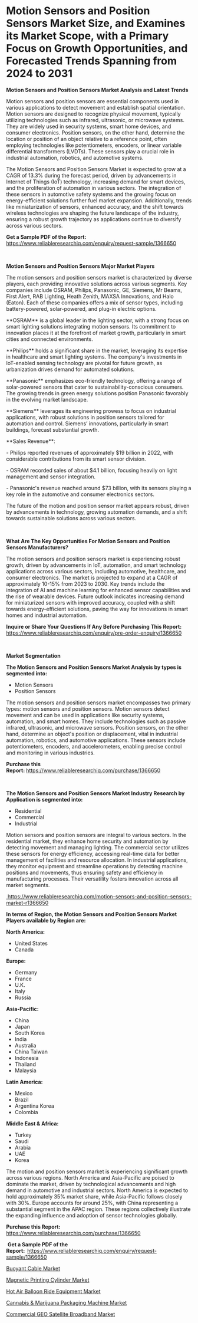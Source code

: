 <p><h1>Motion Sensors and Position Sensors Market Size, and Examines its Market Scope, with a Primary Focus on Growth Opportunities, and Forecasted Trends Spanning from 2024 to 2031</h1></p><p><strong>Motion Sensors and Position Sensors Market Analysis and Latest Trends</strong></p>
<p><p>Motion sensors and position sensors are essential components used in various applications to detect movement and establish spatial orientation. Motion sensors are designed to recognize physical movement, typically utilizing technologies such as infrared, ultrasonic, or microwave systems. They are widely used in security systems, smart home devices, and consumer electronics. Position sensors, on the other hand, determine the location or position of an object relative to a reference point, often employing technologies like potentiometers, encoders, or linear variable differential transformers (LVDTs). These sensors play a crucial role in industrial automation, robotics, and automotive systems.</p><p>The Motion Sensors and Position Sensors Market is expected to grow at a CAGR of 13.3% during the forecast period, driven by advancements in Internet of Things (IoT) technology, increasing demand for smart devices, and the proliferation of automation in various sectors. The integration of these sensors in automotive safety systems and the growing focus on energy-efficient solutions further fuel market expansion. Additionally, trends like miniaturization of sensors, enhanced accuracy, and the shift towards wireless technologies are shaping the future landscape of the industry, ensuring a robust growth trajectory as applications continue to diversify across various sectors.</p></p>
<p><strong>Get a Sample PDF of the Report:&nbsp;</strong> <a href="https://www.reliableresearchiq.com/enquiry/request-sample/1366650?utm_campaign=1132&utm_medium=2&utm_source=Github&utm_content=ia&utm_term=11102024&utm_id=motion-sensors-and-position-sensors">https://www.reliableresearchiq.com/enquiry/request-sample/1366650</a></p>
<p>&nbsp;</p>
<p><strong>Motion Sensors and Position Sensors Major Market Players</strong></p>
<p><p>The motion sensors and position sensors market is characterized by diverse players, each providing innovative solutions across various segments. Key companies include OSRAM, Philips, Panasonic, GE, Siemens, Mr Beams, First Alert, RAB Lighting, Heath Zenith, MAXSA Innovations, and Halo (Eaton). Each of these companies offers a mix of sensor types, including battery-powered, solar-powered, and plug-in electric options.</p><p>**OSRAM** is a global leader in the lighting sector, with a strong focus on smart lighting solutions integrating motion sensors. Its commitment to innovation places it at the forefront of market growth, particularly in smart cities and connected environments.</p><p>**Philips** holds a significant share in the market, leveraging its expertise in healthcare and smart lighting systems. The company's investments in IoT-enabled sensing technology are pivotal for future growth, as urbanization drives demand for automated solutions.</p><p>**Panasonic** emphasizes eco-friendly technology, offering a range of solar-powered sensors that cater to sustainability-conscious consumers. The growing trends in green energy solutions position Panasonic favorably in the evolving market landscape.</p><p>**Siemens** leverages its engineering prowess to focus on industrial applications, with robust solutions in position sensors tailored for automation and control. Siemens’ innovations, particularly in smart buildings, forecast substantial growth.</p><p>**Sales Revenue**: </p><p>- Philips reported revenues of approximately $19 billion in 2022, with considerable contributions from its smart sensor division.</p><p>- OSRAM recorded sales of about $4.1 billion, focusing heavily on light management and sensor integration.</p><p>- Panasonic's revenue reached around $73 billion, with its sensors playing a key role in the automotive and consumer electronics sectors. </p><p>The future of the motion and position sensor market appears robust, driven by advancements in technology, growing automation demands, and a shift towards sustainable solutions across various sectors.</p></p>
<p>&nbsp;</p>
<p><strong>What Are The Key Opportunities For Motion Sensors and Position Sensors Manufacturers?</strong></p>
<p><p>The motion sensors and position sensors market is experiencing robust growth, driven by advancements in IoT, automation, and smart technology applications across various sectors, including automotive, healthcare, and consumer electronics. The market is projected to expand at a CAGR of approximately 10-15% from 2023 to 2030. Key trends include the integration of AI and machine learning for enhanced sensor capabilities and the rise of wearable devices. Future outlook indicates increasing demand for miniaturized sensors with improved accuracy, coupled with a shift towards energy-efficient solutions, paving the way for innovations in smart homes and industrial automation.</p></p>
<p><strong>Inquire or Share Your Questions If Any Before Purchasing This Report:</strong> <a href="https://www.reliableresearchiq.com/enquiry/pre-order-enquiry/1366650?utm_campaign=1132&utm_medium=2&utm_source=Github&utm_content=ia&utm_term=11102024&utm_id=motion-sensors-and-position-sensors">https://www.reliableresearchiq.com/enquiry/pre-order-enquiry/1366650</a></p>
<p>&nbsp;</p>
<p><strong>Market Segmentation</strong></p>
<p><strong>The Motion Sensors and Position Sensors Market Analysis by types is segmented into:</strong></p>
<p><ul><li>Motion Sensors</li><li>Position Sensors</li></ul></p>
<p><p>The motion sensors and position sensors market encompasses two primary types: motion sensors and position sensors. Motion sensors detect movement and can be used in applications like security systems, automation, and smart homes. They include technologies such as passive infrared, ultrasonic, and microwave sensors. Position sensors, on the other hand, determine an object's position or displacement, vital in industrial automation, robotics, and automotive applications. These sensors include potentiometers, encoders, and accelerometers, enabling precise control and monitoring in various industries.</p></p>
<p><strong>Purchase this Report:&nbsp;</strong><a href="https://www.reliableresearchiq.com/purchase/1366650?utm_campaign=1132&utm_medium=2&utm_source=Github&utm_content=ia&utm_term=11102024&utm_id=motion-sensors-and-position-sensors">https://www.reliableresearchiq.com/purchase/1366650</a></p>
<p>&nbsp;</p>
<p><strong>The Motion Sensors and Position Sensors Market Industry Research by Application is segmented into:</strong></p>
<p><ul><li>Residential</li><li>Commercial</li><li>Industrial</li></ul></p>
<p><p>Motion sensors and position sensors are integral to various sectors. In the residential market, they enhance home security and automation by detecting movement and managing lighting. The commercial sector utilizes these sensors for energy efficiency, accessing real-time data for better management of facilities and resource allocation. In industrial applications, they monitor equipment and streamline operations by detecting machine positions and movements, thus ensuring safety and efficiency in manufacturing processes. Their versatility fosters innovation across all market segments.</p></p>
<p><a href="https://www.reliableresearchiq.com/motion-sensors-and-position-sensors-market-r1366650?utm_campaign=1132&utm_medium=2&utm_source=Github&utm_content=ia&utm_term=11102024&utm_id=motion-sensors-and-position-sensors">&nbsp;https://www.reliableresearchiq.com/motion-sensors-and-position-sensors-market-r1366650</a></p>
<p><strong>In terms of Region, the Motion Sensors and Position Sensors Market Players available by Region are:</strong></p>
<p>
    <p> <strong> North America: </strong>
        <ul>
            <li>United States</li>
            <li>Canada</li>
        </ul>
        </p> 
    <p> <strong> Europe: </strong>
        <ul>
            <li>Germany</li>
            <li>France</li>
            <li>U.K.</li>
            <li>Italy</li>
            <li>Russia</li>
        </ul>
        </p> 
    <p> <strong> Asia-Pacific: </strong>
        <ul>
            <li>China</li>
            <li>Japan</li>
            <li>South Korea</li>
            <li>India</li>
            <li>Australia</li>
            <li>China Taiwan</li>
            <li>Indonesia</li>
            <li>Thailand</li>
            <li>Malaysia</li>
        </ul>
        </p> 
    <p> <strong> Latin America: </strong>
        <ul>
            <li>Mexico</li>
            <li>Brazil</li>
            <li>Argentina Korea</li>
            <li>Colombia</li>
        </ul>
        </p> 
    <p> <strong> Middle East & Africa: </strong>
        <ul>
            <li>Turkey</li>
            <li>Saudi</li>
            <li>Arabia</li>
            <li>UAE</li>
            <li>Korea</li>
        </ul>
    </p>
    </p>
<p><p>The motion and position sensors market is experiencing significant growth across various regions. North America and Asia-Pacific are poised to dominate the market, driven by technological advancements and high demand in automotive and industrial sectors. North America is expected to hold approximately 35% market share, while Asia-Pacific follows closely with 30%. Europe accounts for around 25%, with China representing a substantial segment in the APAC region. These regions collectively illustrate the expanding influence and adoption of sensor technologies globally.</p></p>
<p><strong>Purchase this Report: </strong><a href="https://www.reliableresearchiq.com/purchase/1366650?utm_campaign=1132&utm_medium=2&utm_source=Github&utm_content=ia&utm_term=11102024&utm_id=motion-sensors-and-position-sensors">https://www.reliableresearchiq.com/purchase/1366650</a></p>
<p>&nbsp;<strong>Get a Sample PDF of the Report:&nbsp;&nbsp;</strong><a href="https://www.reliableresearchiq.com/enquiry/request-sample/1366650?utm_campaign=1132&utm_medium=2&utm_source=Github&utm_content=ia&utm_term=11102024&utm_id=motion-sensors-and-position-sensors">https://www.reliableresearchiq.com/enquiry/request-sample/1366650</a></p>
<p><strong></strong></p>
<p><p><a href="https://issuu.com/reportprime-2/docs/buoyant-cable-market-size-2030.pptx_13e593da44a855?utm_campaign=1132&utm_medium=2&utm_source=Github&utm_content=ia&utm_term=11102024&utm_id=motion-sensors-and-position-sensors">Buoyant Cable Market</a></p><p><a href="https://www.linkedin.com/pulse/magnetic-printing-cylinder-market-size-segmentation-utcme?utm_campaign=1132&utm_medium=2&utm_source=Github&utm_content=ia&utm_term=11102024&utm_id=motion-sensors-and-position-sensors">Magnetic Printing Cylinder Market</a></p><p><a href="https://www.linkedin.com/pulse/emerging-hot-air-balloon-ride-equipment-market-opportunities-gfjce?utm_campaign=1132&utm_medium=2&utm_source=Github&utm_content=ia&utm_term=11102024&utm_id=motion-sensors-and-position-sensors">Hot Air Balloon Ride Equipment Market</a></p><p><a href="https://www.linkedin.com/pulse/insights-cannabis-marijuana-packaging-machine-industry-tgtye?utm_campaign=1132&utm_medium=2&utm_source=Github&utm_content=ia&utm_term=11102024&utm_id=motion-sensors-and-position-sensors">Cannabis & Marijuana Packaging Machine Market</a></p><p><a href="https://issuu.com/reportprime-2/docs/commercial-geo-satellite-broadband-_a967d3f44276a7?utm_campaign=1132&utm_medium=2&utm_source=Github&utm_content=ia&utm_term=11102024&utm_id=motion-sensors-and-position-sensors">Commercial GEO Satellite Broadband Market</a></p></p>